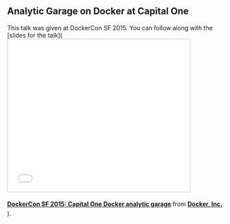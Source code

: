 <!--
{
"name" : "analytic-garage-on-docker-at-capital-one",
"version" : "0.1",
"title" : "Analytic Garage on Docker at Capital One",
"description" : "Learn about the latest developments in the Docker world.",
"freshnessDate" : 2015-06-24,
"license" : "All Rights Reserved"
}
-->

<!-- @section -->

## Analytic Garage on Docker at Capital One

This talk was given at DockerCon SF 2015. You can follow along with the [slides for the talk](<iframe src="//www.slideshare.net/slideshow/embed_code/key/3HagrBwR1iMfnJ" width="425" height="355" frameborder="0" marginwidth="0" marginheight="0" scrolling="no" style="border:1px solid #CCC; border-width:1px; margin-bottom:5px; max-width: 100%;" allowfullscreen> </iframe> <div style="margin-bottom:5px"> <strong> <a href="//www.slideshare.net/Docker/cap1-slideshare" title="DockerCon SF 2015: Capital One Docker analytic garage" target="_blank">DockerCon SF 2015: Capital One Docker analytic garage</a> </strong> from <strong><a href="//www.slideshare.net/Docker" target="_blank">Docker, Inc.</a></strong> </div>).

<!-- @asset, "contentType": "outlearn/video", "provider": "youtube", "url": "https://www.youtube.com/embed/ogDa2-A1y9U" -->
